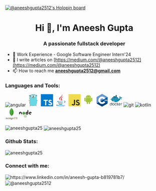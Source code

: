 [![@aneeshgupta2512's Holopin
board](https://holopin.me/aneeshgupta2512)](https://holopin.io/@aneeshgupta2512)

<h1 align="center">Hi 👋, I'm Aneesh Gupta</h1>
<h3 align="center">A passionate fullstack developer</h3>

- 💼 Work Experience - Google Software Engineer Intern'24
- 📝 I write articles on [https://medium.com/@aneeshgupta2512](https://medium.com/@aneeshgupta2512)
- 📫 How to reach me **aneeshgupta2512@gmail.com**

<h3 align="left">Languages and Tools:</h3>
<p align="left">
  <a style="text-decoration: none;" href="https://angular.io" target="_blank"
    ><img
      src="https://angular.io/assets/images/logos/angular/angular.svg"
      alt="angular"
      height="40"
      width="40"
  /></a>
  <a style="text-decoration: none;" href="https://golang.org" target="_blank"
    ><img
      src="https://raw.githubusercontent.com/devicons/devicon/master/icons/go/go-original.svg"
      alt="golang"
      height="40"
      width="40"
  /></a>
  <a
    style="text-decoration: none;"
    href="https://www.typescriptlang.org/"
    target="_blank"
    ><img
      src="https://raw.githubusercontent.com/devicons/devicon/master/icons/typescript/typescript-original.svg"
      alt="typescript"
      height="40"
      width="40"
  /></a>
  <a style="text-decoration: none;" href="https://www.java.com/" target="_blank"
    ><img
      src="https://raw.githubusercontent.com/devicons/devicon/master/icons/java/java-original.svg"
      alt="java"
      height="40"
      width="40"
  /></a>
  <a
    style="text-decoration: none;"
    href="https://developer.mozilla.org/en-US/docs/Web/JavaScript"
    target="_blank"
    ><img
      src="https://raw.githubusercontent.com/devicons/devicon/master/icons/javascript/javascript-original.svg"
      alt="javascript"
      height="40"
      width="40"
  /></a>
  <a
    style="text-decoration: none;"
    href="https://developer.android.com"
    target="_blank"
    ><img
      src="https://raw.githubusercontent.com/devicons/devicon/master/icons/android/android-original-wordmark.svg"
      alt="android"
      height="40"
      width="40"
  /></a>
  <a
    style="text-decoration: none;"
    href="https://www.w3schools.com/cpp/"
    target="_blank"
    ><img
      src="https://raw.githubusercontent.com/devicons/devicon/master/icons/cplusplus/cplusplus-original.svg"
      alt="cpp"
      height="40"
      width="40"
  /></a>
  <a
    style="text-decoration: none;"
    href="https://www.docker.com/"
    target="_blank"
    ><img
      src="https://raw.githubusercontent.com/devicons/devicon/master/icons/docker/docker-original-wordmark.svg"
      alt="docker"
      height="40"
      width="40"
  /></a>
  <a style="text-decoration: none;" href="https://git-scm.com/" target="_blank"
    ><img
      src="https://www.vectorlogo.zone/logos/git-scm/git-scm-icon.svg"
      alt="git"
      height="40"
      width="40"
  /></a>
  <a
    style="text-decoration: none;"
    href="https://kotlinlang.org"
    target="_blank"
    ><img
      src="https://www.vectorlogo.zone/logos/kotlinlang/kotlinlang-icon.svg"
      alt="kotlin"
      height="40"
      width="40"
  /></a>
  <a
    style="text-decoration: none;"
    href="https://www.mongodb.com/"
    target="_blank"
    ><img
      src="https://raw.githubusercontent.com/devicons/devicon/master/icons/mongodb/mongodb-original-wordmark.svg"
      alt="mongodb"
      height="40"
      width="40"
  /></a>
  <a style="text-decoration: none;" href="https://nodejs.org" target="_blank"
    ><img
      src="https://raw.githubusercontent.com/devicons/devicon/master/icons/nodejs/nodejs-original-wordmark.svg"
      alt="nodejs"
      height="40"
      width="40"
  /></a>
</p>

<p>
  <img
    align="left"
    src="https://github-readme-stats.vercel.app/api/top-langs?username=aneeshgupta25&show_icons=true&locale=en&layout=compact"
    alt="aneeshgupta25"
  />
</p>

<p>
  &nbsp;<img
    align="center"
    src="https://github-readme-stats.vercel.app/api?username=aneeshgupta25&show_icons=true&locale=en"
    alt="aneeshgupta25"
  />
</p>

<h3 align="left">Github Stats:</h3>
<p><img align="center" src="https://github-readme-streak-stats.herokuapp.com/?user=aneeshgupta25&" alt="aneeshgupta25" /></p>

<h3 align="left">Connect with me:</h3>
<p align="left">
  <a
    style="text-decoration: none;"
    href="https://linkedin.com/in/https://www.linkedin.com/in/aneesh-gupta-b819781b7/"
    target="blank"
    ><img
      align="center"
      src="https://raw.githubusercontent.com/rahuldkjain/github-profile-readme-generator/master/src/images/icons/Social/linked-in-alt.svg"
      alt="https://www.linkedin.com/in/aneesh-gupta-b819781b7/"
      height="30"
      width="40"
  /></a>
  <a
    style="text-decoration: none;"
    href="https://medium.com/@aneeshgupta2512"
    target="blank"
    ><img
      align="center"
      src="https://raw.githubusercontent.com/rahuldkjain/github-profile-readme-generator/master/src/images/icons/Social/medium.svg"
      alt="@aneeshgupta2512"
      height="30"
      width="40"
  /></a>
</p>
